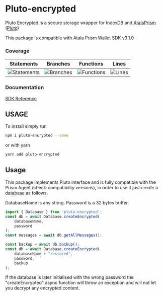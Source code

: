 # Pluto-encrypted
Pluto Encrypted is a secure storage wrapper for IndexDB and [AtalaPrism ](https://input-output-hk.github.io/atala-prism-wallet-sdk-ts/)([Pluto](https://input-output-hk.github.io/atala-prism-wallet-sdk-ts/interfaces/Domain.Pluto.html))

This package is compatible with Atala Prism Wallet SDK v3.1.0

### Coverage
| Statements                  | Branches                | Functions                 | Lines             |
| --------------------------- | ----------------------- | ------------------------- | ----------------- |
| ![Statements](https://raw.githubusercontent.com/elribonazo/pluto-encrypted/master/coverage/badge-statements.svg) | ![Branches](https://raw.githubusercontent.com/elribonazo/pluto-encrypted/master/coverage/badge-branches.svg) | ![Functions](https://raw.githubusercontent.com/elribonazo/pluto-encrypted/master/coverage/badge-functions.svg) | ![Lines](https://raw.githubusercontent.com/elribonazo/pluto-encrypted/master/coverage/badge-lines.svg) |

### Documentation

[SDK Reference](https://github.com/elribonazo/pluto-encrypted/blob/master/modules.md)

## USAGE
To install simply run

```bash
npm i pluto-encrypted --save
```

or with yarn

```bash
yarn add pluto-encrypted
```

## Usage
This package implements Pluto interface and is fully compatible with the Prism Agent (check-compatibility versions), in order to use it just create a database as follows.

DatabaseName is any string.
Password is a 32 bytes buffer.

```typescript
import { Database } from 'pluto-encrypted';
const db = await Database.createEncrypted(
    databaseName,
    password
);
const messages = await db.getAllMessages();

const backup = await db.backup();
const db = await Database.createEncrypted(
    databaseName + "restored",
    password,
    backup
);

```

If the database is later initialised with the wrong password the "createEncrypted" async function will throw an exception and will not let you decrypt any encrypted content.
